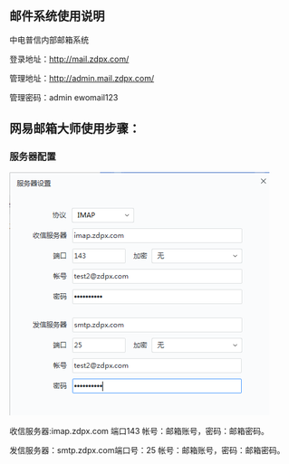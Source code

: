 ## 邮件系统使用说明

中电普信内部邮箱系统

登录地址：http://mail.zdpx.com/

管理地址：http://admin.mail.zdpx.com/

管理密码：admin ewomail123

## 网易邮箱大师使用步骤：

### 服务器配置

![image-20200306112733404](assets/image-20200306112733404.png)

收信服务器:imap.zdpx.com  端口143 帐号：邮箱账号，密码：邮箱密码。

发信服务器：smtp.zdpx.com端口号：25 帐号：邮箱账号，密码：邮箱密码。